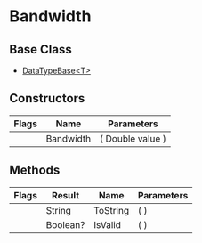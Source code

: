 # Bandwidth
## Base Class
- [DataTypeBase&lt;T&gt;](./T_DataTypeBase`1.md)
## Constructors
Flags|Name|Parameters
-|-|-
&nbsp;|Bandwidth|( Double value )
## Methods
Flags|Result|Name|Parameters
-|-|-|-
&nbsp;|String|ToString|( )
&nbsp;|Boolean?|IsValid|( )
